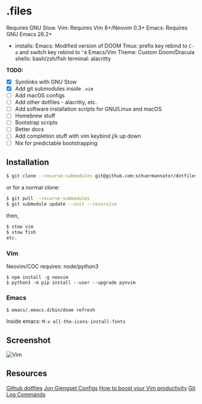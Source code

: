 # .files
Requires GNU Stow.
Vim: Requires Vim 8+/Neovim 0.3+
Emacs: Requires GNU Emacs 26.2+
- installs:
Emacs: Modified version of DOOM
Tmux: prefix key rebind to `C-a` and switch key rebind to `^A`
Emacs/Vim Theme: Custom Doom/Dracula    
shells: bash/zsh/fish
terminal: alacritty

**TODO:**
- [x] Symlinks with GNU Stow
- [x] Add git submodules inside `.vim`  
- [ ] Add macOS configs
- [ ] Add other dotfiles - alacritty, etc. 
- [ ] Add software installation scripts for GNU/Linux and macOS
- [ ] Homebrew stuff
- [ ] Bootstrap scripts
- [ ] Better docs
- [ ] Add completion stuff with vim keybind j/k up down
- [ ] Nix for predictable bootstrapping

## Installation
```bash
$ git clone --recurse-submodules git@github.com:schuermannator/dotfiles.git
```
or for a normal clone: 
```bash
$ git pull --recurse-submodules 
$ git submodule update --init --recursive
```
then,
``` bash
$ stow vim
$ stow fish
etc.
```

### Vim
Neovim/COC requires: node/python3
```
$ npm install -g neovim
$ python3 -m pip install --user --upgrade pynvim
```

### Emacs
```
$ emacs/.emacs.d/bin/doom refresh
```
Inside emacs: `M-x all-the-icons-install-fonts`


## Screenshot
![Vim](/vimdemo.png) 

## Resources
[Github dotfiles](http://dotfiles.github.io/)
[Jon Gjengset Configs](https://github.com/jonhoo/configs)
[How to boost your Vim productivity](https://sheerun.net/2014/03/21/how-to-boost-your-vim-productivity/)
[Git Log Commands](https://stackoverflow.com/questions/1057564/pretty-git-branch-graphs)
